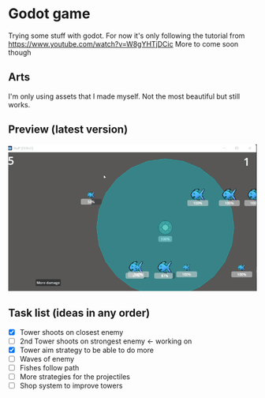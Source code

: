 # Godot game

Trying some stuff with godot.
For now it's only following the tutorial from https://www.youtube.com/watch?v=W8gYHTjDCic
More to come soon though


## Arts
I'm only using assets that I made myself. Not the most beautiful but still works.


## Preview (latest version)
![preview](./external/latest.gif)



## Task list (ideas in any order)
- [x] Tower shoots on closest enemy
- [ ] 2nd Tower shoots on strongest enemy  <- working on
- [x] Tower aim strategy to be able to do more
- [ ] Waves of enemy
- [ ] Fishes follow path
- [ ] More strategies for the projectiles
- [ ] Shop system to improve towers
